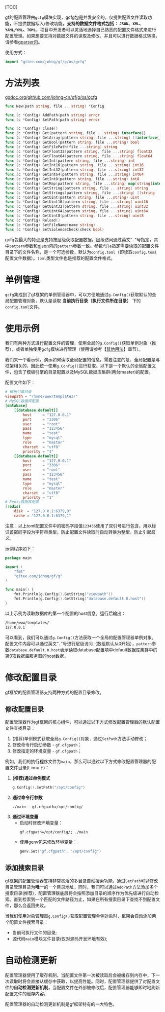 [TOC]


gf的配置管理由```gcfg```模块实现，gcfg包是并发安全的，仅提供配置文件读取功能，不提供数据写入/修改功能，**支持的数据文件格式包括： `JSON`、`XML`、`YAML/YML`、`TOML`**，项目中开发者可以灵活地选择自己熟悉的配置文件格式来进行配置管理。如果想要支持对数据文件的读取及修改，并且可以进行数据格式转换，请参看[gparser包](encoding/gparser/index.md)。

使用方式：
```go
import "gitee.com/johng/gf/g/os/gcfg"
```

# 方法列表 

[godoc.org/github.com/johng-cn/gf/g/os/gcfg](https://godoc.org/github.com/johng-cn/gf/g/os/gcfg)

```go
func New(path string, file ...string) *Config

func (c *Config) AddPath(path string) error
func (c *Config) SetPath(path string) error

func (c *Config) Close()
func (c *Config) Get(pattern string, file ...string) interface{}
func (c *Config) GetArray(pattern string, file ...string) []interface{}
func (c *Config) GetBool(pattern string, file ...string) bool
func (c *Config) GetFilePath(file ...string) string
func (c *Config) GetFloat32(pattern string, file ...string) float32
func (c *Config) GetFloat64(pattern string, file ...string) float64
func (c *Config) GetInt(pattern string, file ...string) int
func (c *Config) GetInt16(pattern string, file ...string) int16
func (c *Config) GetInt32(pattern string, file ...string) int32
func (c *Config) GetInt64(pattern string, file ...string) int64
func (c *Config) GetInt8(pattern string, file ...string) int8
func (c *Config) GetMap(pattern string, file ...string) map[string]interface{}
func (c *Config) GetString(pattern string, file ...string) string
func (c *Config) GetStrings(pattern string, file ...string) []string
func (c *Config) GetUint(pattern string, file ...string) uint
func (c *Config) GetUint16(pattern string, file ...string) uint16
func (c *Config) GetUint32(pattern string, file ...string) uint32
func (c *Config) GetUint64(pattern string, file ...string) uint64
func (c *Config) GetUint8(pattern string, file ...string) uint8
func (c *Config) Reload()
func (c *Config) SetFileName(name string)
func (c *Config) SetViolenceCheck(check bool)
```

gcfg包最大的特点是支持按层级获取配置数据，层级访问通过英文"`.`"号指定，其中```pattern```参数和[gjson包](encoding/gjson/index.md)的`pattern`参数一致。参数`file`指定需要读取的配置文件目录下的文件名称，是一个可选参数，默认为`config.toml`（即读取`config.toml`配置文件数据）。`toml`类型文件也是推荐的配置文件格式。

# 单例管理

`gcfg`集成到了gf框架的单例管理器中，可以方便地通过`g.Config()`获取默认的全局配置管理对象，默认是读取 **当前执行目录（执行文件所在目录）** 下的```config.toml```文件。

# 使用示例

我们有两种方式进行配置文件的管理，使用全局的```g.Config()```获取单例对象（推荐），或者单独使用```gcfg```模块进行管理（使用请参考【[其他用法](os/gcfg/other.md)】章节）。

我们来一个看示例，演示如何读取全局配置的信息。需要注意的是，全局配置是与框架相关的，因此统一使用```g.Config()```进行获取。以下是一个默认的全局配置文件，包含了模板引擎的目录配置以及MySQL数据库集群(两台master)的配置。

配置文件如下：
```toml
# 模板引擎目录
viewpath = "/home/www/templates/"
# MySQL数据库配置
[database]
    [[database.default]]
        host     = "127.0.0.1"
        port     = "3306"
        user     = "root"
        pass     = "123456"
        name     = "test"
        type     = "mysql"
        role     = "master"
        charset  = "utf8"
        priority = "1"
    [[database.default]]
        host     = "127.0.0.1"
        port     = "3306"
        user     = "root"
        pass     = "123456"
        name     = "test"
        type     = "mysql"
        role     = "master"
        charset  = "utf8"
        priority = "1"
# Redis数据库配置
[redis]
    disk  = "127.0.0.1:6379,0"
    cache = "127.0.0.1:6379,1"
```
注意：以上toml配置文件中的密码字段值```123456```使用了双引号进行包含，用以标识该密码字段为字符串类型，防止配置文件读取时自动转换为整型，防止引起歧义。

示例程序如下：
```go
package main

import (
    "fmt"
    "gitee.com/johng/gf/g"
)

func main() {
    fmt.Println(g.Config().GetString("viewpath"))
    fmt.Println(g.Config().GetString("database.default.0.host"))
}
```
以上示例为读取数据库的第一个配置的host信息。运行后输出：
```html
/home/www/templates/
127.0.0.1
```
可以看到，我们可以通过```g.Config()```方法获取一个全局的配置管理器单例对象。配置文件内容可以通过英文“```.```”号进行层级访问（数组默认从0开始），`pattern`参数```database.default.0.host```表示读取database配置项中default数据库集群中的第0项数据库服务器的host数据。


# 修改配置目录

gf框架的配置管理器支持两种方式的配置目录修改。

## 修改配置目录
配置管理器作为gf框架的核心组件，可以通过以下方式修改配置管理器的默认配置文件查找目录：
1. (推荐)单例模式获取全局```g.Config()```对象，通过`SetPath`方法手动修改；
2. 修改命令行启动参数 - ```gf.cfgpath```；
3. 修改指定的环境变量 - ```gf.cfgpath```；

例如，我们的执行程序文件为```main```，那么可以通过以下方式修改配置管理器的配置文件目录(Linux下)：

1. **(推荐)通过单例模式**
	```go
    g.Config().SetPath("/opt/config")
    ```
3. **通过命令行参数**
    ```shell
    ./main --gf.cfgpath=/opt/config/
    ```
1. **通过环境变量**
    * 启动时修改环境变量：
        ```shell
        gf.cfgpath=/opt/config/; ./main
        ```
    * 使用genv包来修改环境变量：
        ```go
        genv.Set("gf.cfgpath", "/opt/config")
        ```

## 添加搜索目录

gf框架的配置管理器支持非常灵活的多目录自动搜索功能，通过```SetPath```可以修改目录管理目录为**唯一**的一个目录地址，同时，我们可以通过```AddPath```方法添加多个搜索目录(推荐)，配置管理器底层将会按照添加目录的顺序作为优先级进行自动检索。直到检索到一个匹配的文件路径为止，如果在所有搜索目录下查找不到配置文件，那么会返回失败。

当我们使用对象管理器```g.Config()```获取配置管理单例对象时，框架会自动添加两个配置文件搜索目录：
* 当前可执行文件的目录;
* 源代码`main`模块文件目录(仅对源码开发环境有效);

# 自动检测更新

配置管理器使用了缓存机制，当配置文件第一次被读取后会被缓存到内存中，下一次读取时将会直接从缓存中获取，以提高性能。同时，配置管理器提供了对配置文件的**自动检测更新机制**，当配置文件在外部被修改后，配置管理器能够即时地刷新配置文件的缓存内容。

配置管理器的自动检测更新机制是gf框架特有的一大特色。




